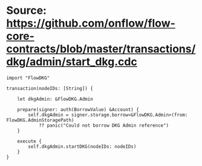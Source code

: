 # Source: https://github.com/onflow/flow-core-contracts/blob/master/transactions/dkg/admin/start_dkg.cdc

```
import "FlowDKG"

transaction(nodeIDs: [String]) {

    let dkgAdmin: &FlowDKG.Admin

    prepare(signer: auth(BorrowValue) &Account) {
        self.dkgAdmin = signer.storage.borrow<&FlowDKG.Admin>(from: FlowDKG.AdminStoragePath)
            ?? panic("Could not borrow DKG Admin reference")
    }

    execute {
        self.dkgAdmin.startDKG(nodeIDs: nodeIDs)
    }
}

```